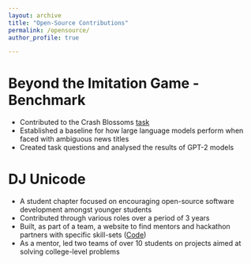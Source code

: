 ```yaml
---
layout: archive
title: "Open-Source Contributions"
permalink: /opensource/
author_profile: true

---
```


Beyond the Imitation Game - Benchmark
======
* Contributed to the Crash Blossoms [task](https://github.com/google/BIG-bench/tree/main/bigbench/benchmark_tasks/crash_blossom)
* Established a baseline for how large language models perform when faced with ambiguous news titles
* Created task questions and analysed the results of GPT-2 models

DJ Unicode
======
* A student chapter focused on encouraging open-source software development amongst younger students
* Contributed through various roles over a period of 3 years
* Built, as part of a team, a website to find mentors and hackathon partners with specific skill-sets ([Code](https://github.com/djunicode/DJ-Comps-Skill-Finder))
* As a mentor, led two teams of over 10 students on projects aimed at solving college-level problems
